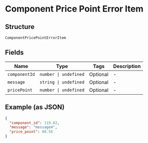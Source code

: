 
# Component Price Point Error Item

## Structure

`ComponentPricePointErrorItem`

## Fields

| Name | Type | Tags | Description |
|  --- | --- | --- | --- |
| `componentId` | `number \| undefined` | Optional | - |
| `message` | `string \| undefined` | Optional | - |
| `pricePoint` | `number \| undefined` | Optional | - |

## Example (as JSON)

```json
{
  "component_id": 119.82,
  "message": "message4",
  "price_point": 88.56
}
```

